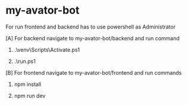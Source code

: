 # my-avator-bot

For run frontend and backend has to use powershell as Administrator

[A] For backend navigate to my-avator-bot/backend and run command 

1. .\venv\Scripts\Activate.ps1

2. .\run.ps1

[B] For frontend navigate to my-avator-bot/frontend and run commands

1. npm install

2. npm run dev
